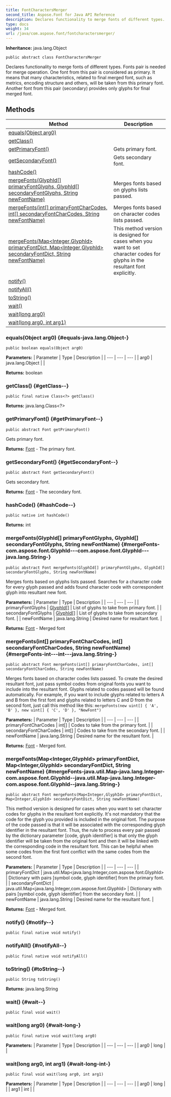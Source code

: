 ```yaml
---
title: FontCharactersMerger
second_title: Aspose.Font for Java API Reference
description: Declares functionality to merge fonts of different types.
type: docs
weight: 34
url: /java/com.aspose.font/fontcharactersmerger/
---
```

**Inheritance:**
java.lang.Object
```
public abstract class FontCharactersMerger
```

Declares functionality to merge fonts of different types. Fonts pair is needed for merge operation. One font from this pair is considered as primary. It means that many characteristics, related to final merged font, such as metrics, encoding structure and others, will be taken from this primary font. Another font from this pair (secondary) provides only glyphs for final merged font.
## Methods

| Method | Description |
| --- | --- |
| [equals(Object arg0)](#equals-java.lang.Object-) |  |
| [getClass()](#getClass--) |  |
| [getPrimaryFont()](#getPrimaryFont--) | Gets primary font. |
| [getSecondaryFont()](#getSecondaryFont--) | Gets secondary font. |
| [hashCode()](#hashCode--) |  |
| [mergeFonts(GlyphId[] primaryFontGlyphs, GlyphId[] secondaryFontGlyphs, String newFontName)](#mergeFonts-com.aspose.font.GlyphId---com.aspose.font.GlyphId---java.lang.String-) | Merges fonts based on glyphs lists passed. |
| [mergeFonts(int[] primaryFontCharCodes, int[] secondaryFontCharCodes, String newFontName)](#mergeFonts-int---int---java.lang.String-) | Merges fonts based on character codes lists passed. |
| [mergeFonts(Map<Integer,GlyphId> primaryFontDict, Map<Integer,GlyphId> secondaryFontDict, String newFontName)](#mergeFonts-java.util.Map-java.lang.Integer-com.aspose.font.GlyphId--java.util.Map-java.lang.Integer-com.aspose.font.GlyphId--java.lang.String-) | This method version is designed for cases when you want to set character codes for glyphs in the resultant font explicitly. |
| [notify()](#notify--) |  |
| [notifyAll()](#notifyAll--) |  |
| [toString()](#toString--) |  |
| [wait()](#wait--) |  |
| [wait(long arg0)](#wait-long-) |  |
| [wait(long arg0, int arg1)](#wait-long-int-) |  |
### equals(Object arg0) {#equals-java.lang.Object-}
```
public boolean equals(Object arg0)
```




**Parameters:**
| Parameter | Type | Description |
| --- | --- | --- |
| arg0 | java.lang.Object |  |

**Returns:**
boolean
### getClass() {#getClass--}
```
public final native Class<?> getClass()
```




**Returns:**
java.lang.Class<?>
### getPrimaryFont() {#getPrimaryFont--}
```
public abstract Font getPrimaryFont()
```


Gets primary font.

**Returns:**
[Font](../../com.aspose.font/font) - The primary font.
### getSecondaryFont() {#getSecondaryFont--}
```
public abstract Font getSecondaryFont()
```


Gets secondary font.

**Returns:**
[Font](../../com.aspose.font/font) - The secondary font.
### hashCode() {#hashCode--}
```
public native int hashCode()
```




**Returns:**
int
### mergeFonts(GlyphId[] primaryFontGlyphs, GlyphId[] secondaryFontGlyphs, String newFontName) {#mergeFonts-com.aspose.font.GlyphId---com.aspose.font.GlyphId---java.lang.String-}
```
public abstract Font mergeFonts(GlyphId[] primaryFontGlyphs, GlyphId[] secondaryFontGlyphs, String newFontName)
```


Merges fonts based on glyphs lists passed. Searches for a character code for every glyph passed and adds found character code with correspondent glyph into resultant new font.

**Parameters:**
| Parameter | Type | Description |
| --- | --- | --- |
| primaryFontGlyphs | [GlyphId\[\]](../../com.aspose.font/glyphid) | List of glyphs to take from primary font. |
| secondaryFontGlyphs | [GlyphId\[\]](../../com.aspose.font/glyphid) | List of glyphs to take from secondary font. |
| newFontName | java.lang.String | Desired name for resultant font. |

**Returns:**
[Font](../../com.aspose.font/font) - Merged font
### mergeFonts(int[] primaryFontCharCodes, int[] secondaryFontCharCodes, String newFontName) {#mergeFonts-int---int---java.lang.String-}
```
public abstract Font mergeFonts(int[] primaryFontCharCodes, int[] secondaryFontCharCodes, String newFontName)
```


Merges fonts based on character codes lists passed. To create the desired resultant font, just pass symbol codes from original fonts you want to include into the resultant font. Glyphs related to codes passed will be found automatically. For example, if you want to include glyphs related to letters A and B from the first font and glyphs related to letters C and D from the second font, just call this method like this: `mergeFonts(new uint[] { 'A', 'B' }, new uint[] { 'C', 'D' }, "NewFont")`

**Parameters:**
| Parameter | Type | Description |
| --- | --- | --- |
| primaryFontCharCodes | int[] | Codes to take from the primary font. |
| secondaryFontCharCodes | int[] | Codes to take from the secondary font. |
| newFontName | java.lang.String | Desired name for the resultant font. |

**Returns:**
[Font](../../com.aspose.font/font) - Merged font.
### mergeFonts(Map<Integer,GlyphId> primaryFontDict, Map<Integer,GlyphId> secondaryFontDict, String newFontName) {#mergeFonts-java.util.Map-java.lang.Integer-com.aspose.font.GlyphId--java.util.Map-java.lang.Integer-com.aspose.font.GlyphId--java.lang.String-}
```
public abstract Font mergeFonts(Map<Integer,GlyphId> primaryFontDict, Map<Integer,GlyphId> secondaryFontDict, String newFontName)
```


This method version is designed for cases when you want to set character codes for glyphs in the resultant font explicitly. It's not mandatory that the code for the glyph you provided is included in the original font. The purpose of the code passed is that it will be associated with the corresponding glyph identifier in the resultant font. Thus, the rule to process every pair passed by the dictionary parameter [code, glyph identifier] is that only the glyph identifier will be taken from the original font and then it will be linked with the corresponding code in the resultant font. This can be helpful when some codes from the first font conflict with the same codes from the second font.

**Parameters:**
| Parameter | Type | Description |
| --- | --- | --- |
| primaryFontDict | java.util.Map<java.lang.Integer,com.aspose.font.GlyphId> | Dictionary with pairs [symbol code, glyph identifier] from the primary font. |
| secondaryFontDict | java.util.Map<java.lang.Integer,com.aspose.font.GlyphId> | Dictionary with pairs [symbol code, glyph identifier] from the secondary font. |
| newFontName | java.lang.String | Desired name for the resultant font. |

**Returns:**
[Font](../../com.aspose.font/font) - Merged font.
### notify() {#notify--}
```
public final native void notify()
```




### notifyAll() {#notifyAll--}
```
public final native void notifyAll()
```




### toString() {#toString--}
```
public String toString()
```




**Returns:**
java.lang.String
### wait() {#wait--}
```
public final void wait()
```




### wait(long arg0) {#wait-long-}
```
public final native void wait(long arg0)
```




**Parameters:**
| Parameter | Type | Description |
| --- | --- | --- |
| arg0 | long |  |

### wait(long arg0, int arg1) {#wait-long-int-}
```
public final void wait(long arg0, int arg1)
```




**Parameters:**
| Parameter | Type | Description |
| --- | --- | --- |
| arg0 | long |  |
| arg1 | int |  |

